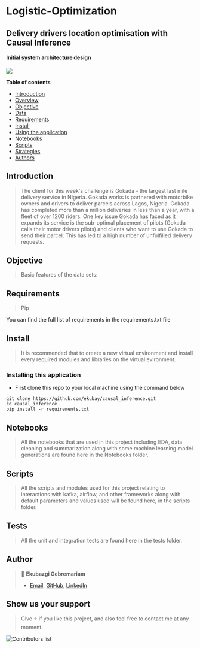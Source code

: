 # Logistic-Optimization

## Delivery drivers location optimisation with Causal Inference 

#### Initial system architecture design

![](screen_shots/solid-workflow-diagram.png)

**Table of contents**

- [Introduction](#introduction)
- [Overview](#overview)
- [Objective](#objective)
- [Data](#data)
- [Requirements](#requirements)
- [Install](#install)
- [Using the application](#examples)
- [Notebooks](#notebooks)
- [Scripts](#scripts)
- [Strategies](#strategies)
- [Authors](#authors)

## Introduction

> The client for this week's challenge is Gokada - the largest last mile delivery service in Nigeria. Gokada works is partnered with motorbike owners and drivers to deliver parcels across Lagos, Nigeria. Gokada has completed more than a million deliveries in less than a year, with a fleet of over 1200 riders.
One key issue Gokada has faced as it expands its service is the sub-optimal placement of pilots (Gokada calls their motor drivers pilots) and clients who want to use Gokada to send their parcel. This has led to a high number of unfulfilled delivery requests. 


## Objective
>
 

> Basic features of the data sets:

## Requirements
> Pip

You can find the full list of requirements in the requirements.txt file

## Install

> It is recommended that to create a new virtual environment and install every required modules and libraries on the virtual evironment.

### Installing this application

- First clone this repo to your local machine using the command below

```
git clone https://github.com/ekubay/causal_inference.git
cd causal_inference
pip install -r requirements.txt
```

## Notebooks

> All the notebooks that are used in this project including EDA, data cleaning and summarization along with some machine learning model generations are found here in the Notebooks folder.

## Scripts

> All the scripts and modules used for this project relating to interactions with kafka, airflow, and other frameworks along with default parameters and values used will be found here, in the scripts folder.

## Tests

> All the unit and integration tests are found here in the tests folder.

## Author
> 👤 **Ekubazgi Gebremariam**
> - [Email](mailto:axutec14@gmail.com), [GitHub](https://github.com/ekubay), [LinkedIn](https://www.linkedin.com/in/ekubazgi-g-mariam-61507270)

## Show us your support

> Give ⭐ if you like this project, and also feel free to contact me at any moment.

![Contributors list](https://contrib.rocks/image?repo=Logistic-optimization)
